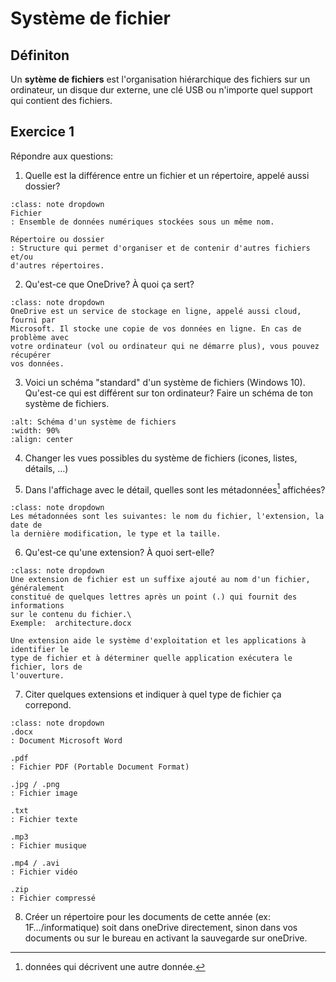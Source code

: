 <!-- Copyright 2024 Caroline Blank <caro@c-space.org> -->
<!-- SPDX-License-Identifier: CC-BY-NC-SA-4.0 -->

# Système de fichier


## Définiton

Un **sytème de fichiers** est l'organisation hiérarchique des fichiers sur un
ordinateur, un disque dur externe, une clé USB ou n'importe quel support qui
contient des fichiers.

## Exercice 1

<!-- TODO: Cacher les solutions sinon les élèves ne vont pas faire les
            exercices. -->

Répondre aux questions:

1. Quelle est la différence entre un fichier et un répertoire, appelé aussi
dossier?

 ```{admonition} Solution
 :class: note dropdown
Fichier
: Ensemble de données numériques stockées sous un même nom.

Répertoire ou dossier
: Structure qui permet d'organiser et de contenir d'autres fichiers et/ou
d'autres répertoires.
```

2. Qu'est-ce que OneDrive? À quoi ça sert?

```{admonition} Solution
:class: note dropdown
OneDrive est un service de stockage en ligne, appelé aussi cloud, fourni par
Microsoft. Il stocke une copie de vos données en ligne. En cas de problème avec
votre ordinateur (vol ou ordinateur qui ne démarre plus), vous pouvez récupérer
vos données.
```

3. Voici un schéma "standard" d'un système de fichiers (Windows 10). Qu'est-ce
qui est différent sur ton ordinateur? Faire un schéma de ton système de
fichiers.

```{image} images/syst-fichiers.png
:alt: Schéma d'un système de fichiers
:width: 90%
:align: center
```

4. Changer les vues possibles du système de fichiers (icones, listes, détails,
…)

5. Dans l'affichage avec le détail, quelles sont les métadonnées[^sn1]
affichées?
[^sn1]: données qui décrivent une autre donnée.

```{admonition} Solution
:class: note dropdown
Les métadonnées sont les suivantes: le nom du fichier, l'extension, la date de
la dernière modification, le type et la taille.
```

6. Qu'est-ce qu'une extension? À quoi sert-elle?

```{admonition} Solution
:class: note dropdown
Une extension de fichier est un suffixe ajouté au nom d'un fichier, généralement
constitué de quelques lettres après un point (.) qui fournit des informations
sur le contenu du fichier.\
Exemple:  architecture.docx

Une extension aide le système d'exploitation et les applications à identifier le
type de fichier et à déterminer quelle application exécutera le fichier, lors de
l'ouverture.
```

7. Citer quelques extensions et indiquer à quel type de fichier ça correpond.

```{admonition} Solution
:class: note dropdown
.docx
: Document Microsoft Word

.pdf
: Fichier PDF (Portable Document Format)

.jpg / .png
: Fichier image

.txt
: Fichier texte

.mp3
: Fichier musique

.mp4 / .avi
: Fichier vidéo

.zip
: Fichier compressé
```

8. Créer un répertoire pour les documents de cette année (ex: 1F…/informatique)
soit dans oneDrive directement, sinon dans vos documents ou sur le bureau en
activant la sauvegarde sur oneDrive.
